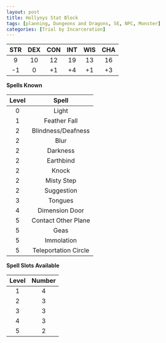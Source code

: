 ```yaml
---
layout: post
title: Hollynys Stat Block
tags: [planning, Dungeons and Dragons, 5E, NPC, Monster]
categories: [Trial by Incarceration]
---
```


|STR|DEX|CON|INT|WIS|CHA|
|:----:|:----:|:----:|:----:|:----:|:----:|
|9|10|12|19|13|16|
|-1|0|+1|+4|+1|+3|

**Spells Known**

|Level|Spell|
|:---:|:---:|
|0| Light |
|1|Feather Fall|
|2|Blindness/Deafness|
|2|Blur|
|2|Darkness|
|2|Earthbind|
|2|Knock|
|2|Misty Step|
|2|Suggestion|
|3|Tongues|
|4|Dimension Door|
|5|Contact Other Plane|
|5|Geas|
|5|Immolation|
|5|Teleportation Circle|

**Spell Slots Available**

|Level|Number|
|:---:|:---:|
|1|4|
|2|3|
|3|3|
|4|3|
|5|2|
